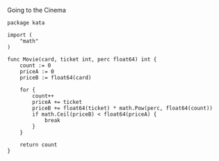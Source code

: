 Going to the Cinema

    package kata
    
    import (
    	"math"
    )
    
    func Movie(card, ticket int, perc float64) int {
    	count := 0
    	priceA := 0
    	priceB := float64(card)
    
    	for {
    		count++
    		priceA += ticket
    		priceB += float64(ticket) * math.Pow(perc, float64(count))
    		if math.Ceil(priceB) < float64(priceA) {
    			break
    		}
    	}
    
    	return count
    }
